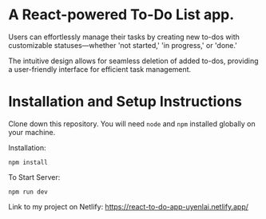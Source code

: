 # A React-powered To-Do List app. 

Users can effortlessly manage their tasks by creating new to-dos with customizable statuses—whether 'not started,' 'in progress,' or 'done.' 

The intuitive design allows for seamless deletion of added to-dos, providing a user-friendly interface for efficient task management.

# Installation and Setup Instructions

Clone down this repository. You will need `node` and `npm` installed globally on your machine.

Installation:

`npm install`

To Start Server:

`npm run dev`




Link to my project on Netlify: https://react-to-do-app-uyenlai.netlify.app/

